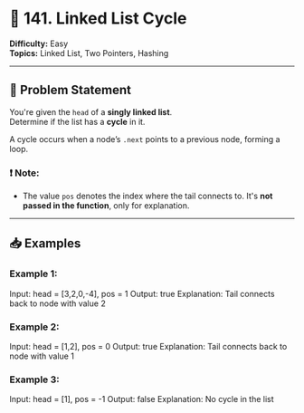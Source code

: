 # 🔁 141. Linked List Cycle

**Difficulty:** Easy  
**Topics:** Linked List, Two Pointers, Hashing

---

## 📝 Problem Statement

You're given the `head` of a **singly linked list**.  
Determine if the list has a **cycle** in it.

A cycle occurs when a node’s `.next` points to a previous node, forming a loop.

### ❗ Note:
- The value `pos` denotes the index where the tail connects to. It's **not passed in the function**, only for explanation.

---

## 📥 Examples

### Example 1:

Input: head = [3,2,0,-4], pos = 1
Output: true
Explanation: Tail connects back to node with value 2


### Example 2:

Input: head = [1,2], pos = 0
Output: true
Explanation: Tail connects back to node with value 1


### Example 3:

Input: head = [1], pos = -1
Output: false
Explanation: No cycle in the list